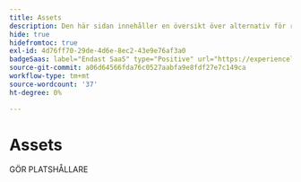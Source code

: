 ```yaml
---
title: Assets
description: Den här sidan innehåller en översikt över alternativ för resurshantering som stöds av  [!DNL Adobe Commerce as a Cloud Service].
hide: true
hidefromtoc: true
exl-id: 4d76ff70-29de-4d6e-8ec2-43e9e76af3a0
badgeSaas: label="Endast SaaS" type="Positive" url="https://experienceleague.adobe.com/en/docs/commerce/user-guides/product-solutions" tooltip="Gäller endast Adobe Commerce as a Cloud Service- och Adobe Commerce Optimizer-projekt (SaaS-infrastruktur som hanteras av Adobe)."
source-git-commit: a06d64566fda76c0527aabfa9e8fdf27e7c149ca
workflow-type: tm+mt
source-wordcount: '37'
ht-degree: 0%

---
```


# Assets

GÖR PLATSHÅLLARE
